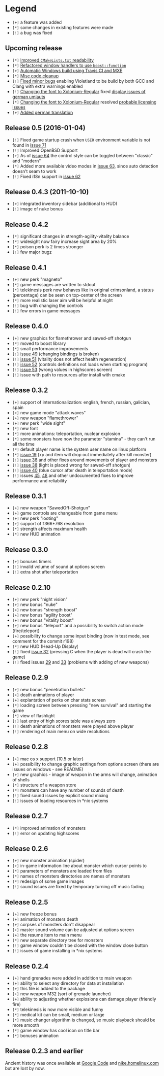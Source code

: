 Legend
======

 * `[+]` a feature was added
 * `[*]` some changes in existing features were made
 * `[!]` a bug was fixed


Upcoming release
----------------

 * `[*]` [Improved `CMakeLists.txt` readability](https://github.com/ooxi/violetland/pull/93)
 * `[*]` [Refactored window handlers to use `boost::function`](https://github.com/ooxi/violetland/pull/91)
 * `[+]` [Automatic Windows build using Travis CI and MXE](https://github.com/ooxi/violetland/pull/90)
 * `[*]` [Misc code cleanup](https://github.com/ooxi/violetland/pull/87)
 * `[!]` [Fixed minor bugs](https://github.com/ooxi/violetland/pull/83) enabling Violetland to be build by both GCC and Clang with extra warnings enabled
 * `[!]` [Changing the font to Xolonium-Regular](https://github.com/ooxi/violetland/pull/82) fixed [display issues of german umlauts](https://github.com/ooxi/violetland/issues/81)
 * `[*]` [Changing the font to Xolonium-Regular](https://github.com/ooxi/violetland/pull/82) resolved [probable licensing issues](https://github.com/ooxi/violetland/issues/73)
 * `[+]` [Added german translation](https://github.com/ooxi/violetland/pull/80)

Release 0.5 (2016-01-04)
------------------------

 * `[!]` Fixed game startup crash when `USER` environment variable is not found in [issue 71](https://github.com/ooxi/violetland/issues/71)
 * `[!]` Improved OpenBSD Support
 * `[+]` As of [issue 64](https://github.com/ooxi/violetland/pull/64) the control style can be toggled between "classic" and "modern"
 * `[*]` Added more available video modes in [issue 63](https://github.com/ooxi/violetland/pull/63), since auto detection doesn't seam to work
 * `[!]` Fixed i18n support in [issue 62](https://github.com/ooxi/violetland/pull/62)

Release 0.4.3 (2011-10-10)
--------------------------

 * `[+]` integrated inventory sidebar (additional to HUD)
 * `[!]` image of nuke bonus

Release 0.4.2
-------------

 * `[*]` significant changes in strength-agility-vitality balance
 * `[*]` widesight now fairy increase sight area by 20%
 * `[*]` poison perk is 2 times stronger
 * `[!]` few major bugz

Release 0.4.1
-------------

 * `[+]` new perk "magneto"
 * `[*]` game messages are written to stdout
 * `[*]` telekinesis perk now behaves like in original crimsonland, a status (percentage) can be seen on top-center of the screen
 * `[*]` more realistic laser aim will be helpful at night
 * `[!]` bug with changing the controls
 * `[!]` few errors in game messages

Release 0.4.0
-------------

 * `[+]` new graphics for flamethrower and sawed-off shotgun
 * `[*]` moved to boost library
 * `[*]` small performance improvements
 * `[!]` [issue 49](https://github.com/ooxi/violetland/issues/49) (changing bindings is broken)
 * `[!]` [issue 51](https://github.com/ooxi/violetland/issues/51) (vitality does not affect health regeneration)
 * `[!]` [issue 52](https://github.com/ooxi/violetland/issues/52) (controls definitions not loads when starting program)
 * `[!]` [issue 53](https://github.com/ooxi/violetland/issues/53) (wrong values in highscores screen)
 * `[!]` issue with path to resources after install with cmake

Release 0.3.2
-------------

 * `[+]` support of internationalization: english, french, russian, galician, spain
 * `[+]` new game mode "attack waves"
 * `[+]` new weapon "flamethrower"
 * `[+]` new perk "wide sight"
 * `[*]` new font
 * `[*]` more animations: teleportation, nuclear explosion
 * `[*]` some monsters have now the parameter "stamina" - they can't run all the time
 * `[*]` default player name is the system user name on linux platform
 * `[*]` [issue 19](https://github.com/ooxi/violetland/issues/19) (xp and item will drop out immediately after kill monster)
 * `[!]` [issue 36](https://github.com/ooxi/violetland/issues/36) and other fixes around movements of player and monsters
 * `[!]` [issue 38](https://github.com/ooxi/violetland/issues/38) (light is placed wrong for sawed-off shotgun)
 * `[!]` [issue 40](https://github.com/ooxi/violetland/issues/40) (blue cursor after death in teleportation mode)
 * `[!]` issues [45](https://github.com/ooxi/violetland/issues/45), [48](https://github.com/ooxi/violetland/issues/48) and other undocumented fixes to improve performance and reliability

Release 0.3.1
-------------

 * `[+]` new weapon "SawedOff-Shotgun"
 * `[+]` game controls are changeable from game menu
 * `[+]` new perk "looting"
 * `[+]` support of 1366*768 resolution
 * `[*]` strength affects maximum health
 * `[*]` new HUD animation

Release 0.3.0
-------------

 * `[+]` bonuses timers
 * `[!]` invalid volume of sound at options screen
 * `[!]` extra shot after teleportation

Release 0.2.10
--------------

 * `[+]` new perk "night vision"
 * `[+]` new bonus "nuke"
 * `[+]` new bonus "strength boost"
 * `[+]` new bonus "agility boost"
 * `[+]` new bonus "vitality boost"
 * `[+]` new bonus "teleport" and a possibility to switch action mode (fire/teleport)
 * `[+]` possibility to change some input binding (now in test mode, see comment for the commit r198)
 * `[*]` new HUD (Head-Up Display)
 * `[!]` fixed [issue 32](https://github.com/ooxi/violetland/issues/32) (pressing C when the player is dead will crash the game)
 * `[!]` fixed issues [29](https://github.com/ooxi/violetland/issues/29) and [33](https://github.com/ooxi/violetland/issues/33) (problems with adding of new weapons)

Release 0.2.9
-------------

 * `[+]` new bonus "penetration bullets"
 * `[+]` death animations of player
 * `[+]` explantation of perks on char stats screen
 * `[*]` loading screen between pressing "new survival" and starting the game
 * `[*]` view of flashlight
 * `[!]` last entry of high scores table was always zero
 * `[!]` death animations of monsters were played above player
 * `[!]` rendering of main menu on wide resolutions

Release 0.2.8
-------------

 * `[+]` mac os x support (10.5 or later)
 * `[+]` possibility to change graphic settings from options screen (there are issues on windows - see README)
 * `[+]` new graphics - image of weapon in the arms will change, animation of shells
 * `[*]` structure of a weapon store
 * `[*]` monsters can have any number of sounds of death
 * `[!]` fixed sound issues by explicit sound mixing
 * `[!]` issues of loading resources in *nix systems

Release 0.2.7
-------------

 * `[*]` improved animation of monsters
 * `[!]` error on updating highscores

Release 0.2.6
-------------

 * `[+]` new monster animation (spider)
 * `[+]` in-game information line about monster which cursor points to
 * `[*]` parameters of monsters are loaded from files
 * `[*]` names of monsters directories are names of monsters
 * `[*]` redesign of some game images
 * `[!]` sound issues are fixed by temporary turning off music fading

Release 0.2.5
-------------

 * `[+]` new freeze bonus
 * `[+]` animation of monsters death
 * `[+]` corpses of monsters don't disappear
 * `[+]` master sound volume can be adjusted at options screen
 * `[+]` the resume item to main menu
 * `[*]` new separate directory tree for monsters
 * `[!]` game window couldn't be closed with the window close button
 * `[!]` issues of game installing in *nix systems

Release 0.2.4
-------------

 * `[+]` hand grenades were added in addition to main weapon
 * `[+]` ability to select any directory for data at installation
 * `[+]` this file is added to the package
 * `[+]` new weapon M32 (sort of grenade launcher)
 * `[+]` ability to adjusting whether explosions can damage player (friendly fire)
 * `[*]` telekinesis is now more visible and funny
 * `[*]` medical kit can be small, medium or large
 * `[*]` music changer algorithm is changed, so music playback should be more smooth
 * `[*]` game window has cool icon on title bar
 * `[*]` bonuses animation

Release 0.2.3 and earlier
-------------------------

Ancient history was once available at
[Google Code](http://code.google.com/p/violetland/updates/list) and
[nike.homelinux.com](http://nike.homeunix.com/violetland/) but are lost by now.

